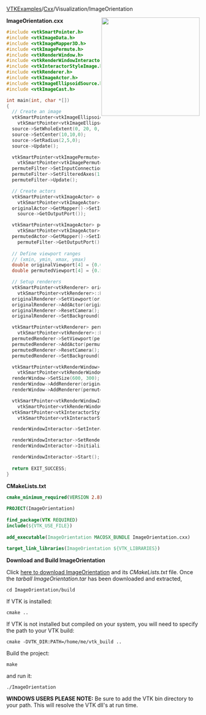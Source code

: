[VTKExamples](/home/)/[Cxx](/Cxx)/Visualization/ImageOrientation

<img align="right" src="https://github.com/lorensen/VTKExamples/blob/gh-pages/Testing/Baseline/Visualization/TestImageOrientation.png?raw=true" width="256" />

**ImageOrientation.cxx**
```c++
#include <vtkSmartPointer.h>
#include <vtkImageData.h>
#include <vtkImageMapper3D.h>
#include <vtkImagePermute.h>
#include <vtkRenderWindow.h>
#include <vtkRenderWindowInteractor.h>
#include <vtkInteractorStyleImage.h>
#include <vtkRenderer.h>
#include <vtkImageActor.h>
#include <vtkImageEllipsoidSource.h>
#include <vtkImageCast.h>

int main(int, char *[])
{
  // Create an image
  vtkSmartPointer<vtkImageEllipsoidSource > source = 
    vtkSmartPointer<vtkImageEllipsoidSource >::New();
  source->SetWholeExtent(0, 20, 0, 20, 0, 0);
  source->SetCenter(10,10,0);
  source->SetRadius(2,5,0);
  source->Update();

  vtkSmartPointer<vtkImagePermute> permuteFilter = 
    vtkSmartPointer<vtkImagePermute>::New();
  permuteFilter->SetInputConnection(source->GetOutputPort());
  permuteFilter->SetFilteredAxes(1,0,2);
  permuteFilter->Update();

  // Create actors
  vtkSmartPointer<vtkImageActor> originalActor =
    vtkSmartPointer<vtkImageActor>::New();
  originalActor->GetMapper()->SetInputConnection(
    source->GetOutputPort());

  vtkSmartPointer<vtkImageActor> permutedActor =
    vtkSmartPointer<vtkImageActor>::New();
  permutedActor->GetMapper()->SetInputConnection(
    permuteFilter->GetOutputPort());
  
  // Define viewport ranges
  // (xmin, ymin, xmax, ymax)
  double originalViewport[4] = {0.0, 0.0, 0.5, 1.0};
  double permutedViewport[4] = {0.5, 0.0, 1.0, 1.0};

  // Setup renderers
  vtkSmartPointer<vtkRenderer> originalRenderer =
    vtkSmartPointer<vtkRenderer>::New();
  originalRenderer->SetViewport(originalViewport);
  originalRenderer->AddActor(originalActor);
  originalRenderer->ResetCamera();
  originalRenderer->SetBackground(.4, .5, .6);

  vtkSmartPointer<vtkRenderer> permutedRenderer =
    vtkSmartPointer<vtkRenderer>::New();
  permutedRenderer->SetViewport(permutedViewport);
  permutedRenderer->AddActor(permutedActor);
  permutedRenderer->ResetCamera();
  permutedRenderer->SetBackground(.4, .5, .7);

  vtkSmartPointer<vtkRenderWindow> renderWindow =
    vtkSmartPointer<vtkRenderWindow>::New();
  renderWindow->SetSize(600, 300);
  renderWindow->AddRenderer(originalRenderer);
  renderWindow->AddRenderer(permutedRenderer);

  vtkSmartPointer<vtkRenderWindowInteractor> renderWindowInteractor =
    vtkSmartPointer<vtkRenderWindowInteractor>::New();
  vtkSmartPointer<vtkInteractorStyleImage> style =
    vtkSmartPointer<vtkInteractorStyleImage>::New();

  renderWindowInteractor->SetInteractorStyle(style);

  renderWindowInteractor->SetRenderWindow(renderWindow);
  renderWindowInteractor->Initialize();

  renderWindowInteractor->Start();
  
  return EXIT_SUCCESS;
}
```
**CMakeLists.txt**
```cmake
cmake_minimum_required(VERSION 2.8)
 
PROJECT(ImageOrientation)
 
find_package(VTK REQUIRED)
include(${VTK_USE_FILE})
 
add_executable(ImageOrientation MACOSX_BUNDLE ImageOrientation.cxx)
 
target_link_libraries(ImageOrientation ${VTK_LIBRARIES})
```

**Download and Build ImageOrientation**

Click [here to download ImageOrientation](https://github.com/lorensen/VTKWikiExamplesTarballs/raw/master/ImageOrientation.tar) and its *CMakeLists.txt* file.
Once the *tarball ImageOrientation.tar* has been downloaded and extracted,
```
cd ImageOrientation/build 
```
If VTK is installed:
```
cmake ..
```
If VTK is not installed but compiled on your system, you will need to specify the path to your VTK build:
```
cmake -DVTK_DIR:PATH=/home/me/vtk_build ..
```
Build the project:
```
make
```
and run it:
```
./ImageOrientation
```
**WINDOWS USERS PLEASE NOTE:** Be sure to add the VTK bin directory to your path. This will resolve the VTK dll's at run time.

